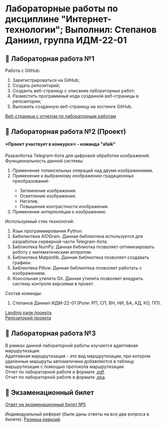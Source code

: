 # Лабораторные работы по дисциплине "Интернет-технологии"; Выполнил: Степанов Даниил, группа ИДМ-22-01

## 📖 Лабораторная работа №1
Работа с GitHub:
1. Зарегистрироваться на GitHub;
2. Создать репозиторий;
3. Созданть веб-страницу с описание лабораторных работ;
4. Разместить программный кода созданной веб-страницы в репозитории;
5. Выложить созданную веб-страницу на хостинге GitHub.

[Веб-страница с отчетом по лабораторным работам](https://daniilst.github.io/internet_technologies/)


## 📖 Лабораторная работа №2 (Проект)
**⭐Проект участвует в конкурсе⭐ - команда "afaik"**
<div>Разраоботка Telegram-бота для цифровой обработки изображений.</div>
Функциональность данной системы:
<ol>
  <li>Применение попиксельных операций над двумя изображениями.</li>
  <li>Применение к выбранному изображению градационных преобразований:</li>
  <ul>
    <li>Затемнение изображения.</li>
    <li>Осветление изображения.</li>
    <li>Негатив.</li>
    <li>Повышения контрастности изображения.</li>
   </ul>
  <li>Применение интерполяции к изображению.</li>
</ol>
Используемый стек технологий:
<ol>
  <li>Язык программирования Python.</li>
  <li>Бибилиотека AIOGram. Данная библиотека используется для разработки серверной части Telegram-бота.</li>
  <li>Библиотека NumPy. Данная библиотка позволяет оптимизировать роботу с математическим аппратом.</li>
  <li>Библиотека Matplotlib. Данная библиотека позволяет создавать графики.</li>
  <li>Библиотека Pillow. Данная библиотека позволяет работать с изображением.</li>
  <li>Консольная утилита Git. Данная утилита позволяет внедрить систему контроля версиями в проект.</li>
</ol>
Состав команды:
<ol>
  <li>Степанов Даниил ИДМ-22-01 (Роли: РП, СП, ВН, НИ, БА, АД, КО, ПП).</li>
</ol>
<a href="https://landing1-j90370996.6e7oz.landing.myjino.ru/">Landing page проекта</a> <br>
<a href="https://github.com/DaniilST/Telegram_bot">Репозиторий проекта</a>

## 📖 Лабораторная работа №3
<div>В рамках данной лабораторной работы изучается адаптивная маршрутизация.</div>
<div>Адаптивная маршрутизация - это вид маршрутизации, при котором удаленные маршруты автоматичеки добавляются в таблицу маршрутизации с помощью протокола маршрутизации.</div>
<div>Отчет по лабораторной работе в формате <a href="https://github.com/DaniilST/internet_technologies/blob/main/lab_3/Stepanov_Daniil_Otchet_Lr4_IDB-18-01.pdf">.pdf</a>.</div>
Отчет по лабораторной работе в формате <a href="https://github.com/DaniilST/internet_technologies/blob/main/lab_3/Lab_4_scenariy.pka">.pka</a>.

## 📖 Экзаменационный билет

[Ответ на экзаменационный билет №5](https://github.com/stankin/inet-2022/wiki/exam05)

Индивидуальный реферат (были даны ответы на все два вопроса в билете): <a href="https://github.com/stankin/inet-2022/wiki/exam05/_compare/7348506dc823e4aeb6f39dfff3717ebfa59456d3...325b8c30e5f8b869d33ca224c93af4554d637d89">Разница ревизий</a>.
